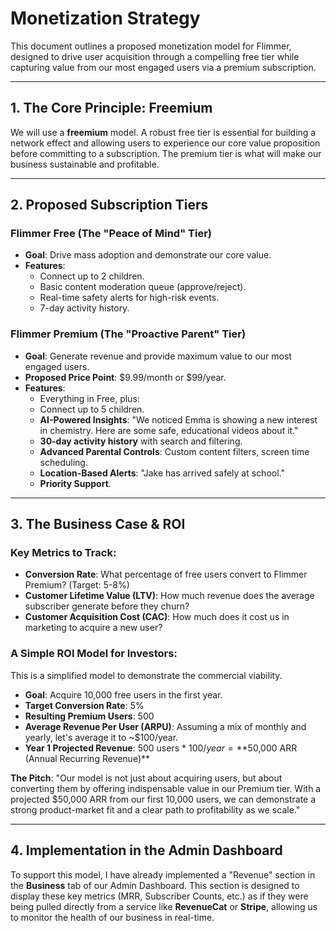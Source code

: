 # Monetization Strategy

This document outlines a proposed monetization model for Flimmer, designed to drive user acquisition through a compelling free tier while capturing value from our most engaged users via a premium subscription.

---

## 1. The Core Principle: Freemium

We will use a **freemium** model. A robust free tier is essential for building a network effect and allowing users to experience our core value proposition before committing to a subscription. The premium tier is what will make our business sustainable and profitable.

---

## 2. Proposed Subscription Tiers

### **Flimmer Free (The "Peace of Mind" Tier)**
-   **Goal**: Drive mass adoption and demonstrate our core value.
-   **Features**:
    -   Connect up to 2 children.
    -   Basic content moderation queue (approve/reject).
    -   Real-time safety alerts for high-risk events.
    -   7-day activity history.

### **Flimmer Premium (The "Proactive Parent" Tier)**
-   **Goal**: Generate revenue and provide maximum value to our most engaged users.
-   **Proposed Price Point**: $9.99/month or $99/year.
-   **Features**:
    -   Everything in Free, plus:
    -   Connect up to 5 children.
    -   **AI-Powered Insights**: "We noticed Emma is showing a new interest in chemistry. Here are some safe, educational videos about it."
    -   **30-day activity history** with search and filtering.
    -   **Advanced Parental Controls**: Custom content filters, screen time scheduling.
    -   **Location-Based Alerts**: "Jake has arrived safely at school."
    -   **Priority Support**.

---

## 3. The Business Case & ROI

### **Key Metrics to Track:**
-   **Conversion Rate**: What percentage of free users convert to Flimmer Premium? (Target: 5-8%)
-   **Customer Lifetime Value (LTV)**: How much revenue does the average subscriber generate before they churn?
-   **Customer Acquisition Cost (CAC)**: How much does it cost us in marketing to acquire a new user?

### **A Simple ROI Model for Investors:**

This is a simplified model to demonstrate the commercial viability.

-   **Goal**: Acquire 10,000 free users in the first year.
-   **Target Conversion Rate**: 5%
-   **Resulting Premium Users**: 500
-   **Average Revenue Per User (ARPU)**: Assuming a mix of monthly and yearly, let's average it to ~$100/year.
-   **Year 1 Projected Revenue**: 500 users * $100/year = **$50,000 ARR (Annual Recurring Revenue)**

**The Pitch**: "Our model is not just about acquiring users, but about converting them by offering indispensable value in our Premium tier. With a projected $50,000 ARR from our first 10,000 users, we can demonstrate a strong product-market fit and a clear path to profitability as we scale."

---

## 4. Implementation in the Admin Dashboard

To support this model, I have already implemented a "Revenue" section in the **Business** tab of our Admin Dashboard. This section is designed to display these key metrics (MRR, Subscriber Counts, etc.) as if they were being pulled directly from a service like **RevenueCat** or **Stripe**, allowing us to monitor the health of our business in real-time. 